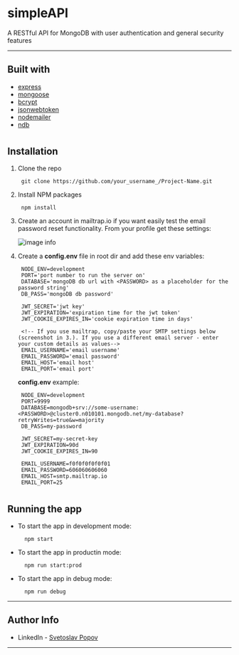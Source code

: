 # simpleAPI
A RESTful API for MongoDB with user authentication and general security features

---

## Built with
- [express](https://www.npmjs.com/package/express)
- [mongoose](https://www.npmjs.com/package/mongoose)
- [bcrypt](https://www.npmjs.com/package/bcrypt)
- [jsonwebtoken](https://www.npmjs.com/package/jsonwebtoken)
- [nodemailer](https://www.npmjs.com/package/nodemailer)
- [ndb](https://www.npmjs.com/package/ndb)

#

## Installation
1. Clone the repo

        git clone https://github.com/your_username_/Project-Name.git

2. Install NPM packages

        npm install

3. Create an account in mailtrap.io if you want easily test the email password reset functionality. 
   From your profile get these settings:
   
   ![image info](https://res.cloudinary.com/dghpuejpt/image/upload/v1599932884/simpleAPI/1_duehml.png)

4. Create a **config.env** file in root dir and add these env variables:

        NODE_ENV=development
        PORT='port number to run the server on'
        DATABASE='mongoDB db url with <PASSWORD> as a placeholder for the password string'
        DB_PASS='mongoDB db password'

        JWT_SECRET='jwt key'
        JWT_EXPIRATION='expiration time for the jwt token'
        JWT_COOKIE_EXPIRES_IN='cookie expiration time in days'
        
        <!-- If you use mailtrap, copy/paste your SMTP settings below (screenshot in 3.). If you use a different email server - enter your custom details as values-->
        EMAIL_USERNAME='email username'
        EMAIL_PASSWORD='email password'
        EMAIL_HOST='email host'
        EMAIL_PORT='email port'

    **config.env** example:

        NODE_ENV=development
        PORT=9999
        DATABASE=mongodb+srv://some-username:<PASSWORD>@cluster0.n010101.mongodb.net/my-database?retryWrites=true&w=majority
        DB_PASS=my-password
        
        JWT_SECRET=my-secret-key
        JWT_EXPIRATION=90d
        JWT_COOKIE_EXPIRES_IN=90

        EMAIL_USERNAME=f0f0f0f0f0f01
        EMAIL_PASSWORD=606060606060
        EMAIL_HOST=smtp.mailtrap.io
        EMAIL_PORT=25
#

## Running the app

- To start the app in development mode:

        npm start

- To start the app in productin mode:
  
        npm run start:prod

- To start the app in debug mode:

        npm run debug

---


## Author Info

- LinkedIn - [Svetoslav Popov](https://www.linkedin.com/in/s-popov/)
---